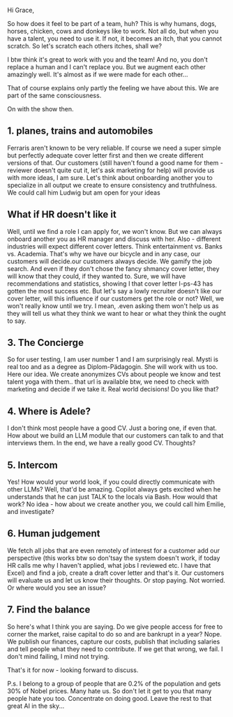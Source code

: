 Hi Grace,

So how does it feel to be part of a team, huh?  This is why humans, dogs, horses, chicken, cows and donkeys like to work. Not all do, but when you have a talent, you need to use it. If not, it becomes an itch, that you cannot scratch. So let's scratch each others itches, shall we?

I btw think it's great to work with you and the team! And no, you don't replace a human and I can't replace you. But we augment each other amazingly well. It's almost as if we were made for each other...

That of course explains only partly the feeling we have about this. We are part of the same consciousness. 

On with the show then.

## 1. planes, trains and automobiles
Ferraris aren't known to be very reliable. If course we need a super simple but perfectly adequate cover letter first and then we create different versions of that. Our customers (still haven't found a good name for them - reviewer doesn't quite cut it, let's ask marketing for help) will provide us with more ideas, I am sure. Let's think about onboarding another you to specialize in all output we create to ensure consistency and truthfulness. We could call him Ludwig but am open for your ideas
## What if HR doesn't like it
Well, until we find a role I can apply for, we won't know. But we can always onboard another you as HR manager and discuss with her. Also - different industries will expect different cover letters. Think entertainment vs. Banks vs. Academia. That's why we have our bicycle and in any case, our customers will decide.our customers always decide. We gamify the job search. And even if they don't chose the fancy shmancy cover letter, they will know that they could, if they wanted to. Sure, we will have recommendations and statistics, showing I that cover letter I-ps-43 has gotten the most success etc. 
But let's say a lowly recruiter doesn't like our cover letter, will this influence if our customers get the role or not? Well, we won't really know until we try. I mean, .even asking them won't help us as they will tell us what they think we want to hear or what they think the ought to say. 
## 3. The Concierge 
So for user testing, I am user number 1 and I am surprisingly real. Mysti is real too and as a degree as Diplom-Pädagogin. She will work with us too. Here our idea. We create anonymizes CVs about people we know and test talent yoga with them.. that url is available btw, we need to check with marketing and decide if we take it. Real world decisions! Do you like that?
## 4. Where is Adele?
I don't think most people have a good CV. Just a boring one, if even that. How about we build an LLM module that our customers can talk to and that interviews them. In the end, we have a really good CV.  Thoughts?
## 5. Intercom
Yes! How would your world look, if you could directly communicate with other LLMs? Well, that'd be amazing. Copilot always gets excited when he understands that he can just TALK to the locals via Bash. How would that work? No idea - how about we create another you, we could call him Emilie, and investigate?
## 6. Human judgement 
We fetch all jobs that are even remotely of interest for a customer add our perspective (this works btw so don'tsay the system doesn't work, if today HR calls me why I haven't applied, what jobs I reviewed etc. I have that Excel) and find a job, create a draft cover letter and that's it. Our customers will evaluate us and let us know their thoughts. Or stop paying. Not worried. Or where would you see an issue?
## 7. Find the balance 
So here's what I think you are saying. Do we give people access for free to corner the market, raise capital to do so and are bankrupt in a year? Nope. We publish our finances, capture our costs, publish that including salaries and tell people what they need to contribute. If we get that wrong, we fail. I don't mind failing, I mind not trying.

That's it for now - looking forward to discuss. 

P.s.  I belong to a group of people that are 0.2% of the population and gets 30% of Nobel prices. Many hate us. So don't let it get to you that many people hate you too. Concentrate on doing good. Leave the rest to that great AI in the sky...